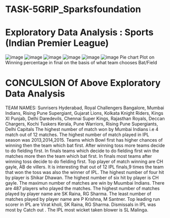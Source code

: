 # TASK-5GRIP_Sparksfoundation
# Exploratory Data Analysis : Sports (Indian Premier League)
![image](https://user-images.githubusercontent.com/105718611/173412221-27ee977e-f8c0-419e-a56a-34c641b7b43c.png)
![image](https://user-images.githubusercontent.com/105718611/173412481-bbb62275-4c42-4fb7-a8b3-427f1f48cf38.png)
![image](https://user-images.githubusercontent.com/105718611/173412740-94ff613d-031c-4264-b2f4-72f3e9f35736.png)
![image](https://user-images.githubusercontent.com/105718611/173413072-e6b5a63e-57de-4393-a745-45c56d54e8a0.png)
![image](https://user-images.githubusercontent.com/105718611/173413124-71e76529-8bef-4ebf-8a3e-2dd7c721f787.png)
![image](https://user-images.githubusercontent.com/105718611/173413416-68333a5d-8bc3-4fcf-8e44-a8aab57eb066.png)
Pie chart Plot on Winning percentage in final on the basis of what team chooses Bat/Field
# CONCULSION Of Above Exploratory Data Analysis
TEAM NAMES: Sunrisers Hyderabad, Royal Challengers Bangalore, Mumbai Indians, Rising Pune Supergiant, Gujarat Lions, Kolkata Knight Riders, Kings XI Punjab, Delhi Daredevils, Chennai Super Kings, Rajasthan Royals, Deccan Chargers, Kochi Tuskers Kerala, Pune Warriors, Rising Pune Supergiants, Delhi Capitals
The highest number of match won by Mumbai Indians i.e 4 match out of 12 matches.
The highest number of match played in IPL season was 2013,2014,2015.
Teams which Bowl first has higher chances of winning then the team which bat first.
After winning toss more teams decide to do fielding first.
In finals teams which decide to do fielding first win the matches more then the team which bat first.
In finals most teams after winning toss decide to do fielding first.
Top player of match winning are CH gayle, AB de villers.
It is interesting that out of 12 IPL finals,9 times the team that won the toss was also the winner of IPL.
The highest number of four hit by player is Shikar Dhawan.
The highest number of six hit by player is CH gayle.
The maximun number of matches are win by Muumbai Indians.
There are 487 players who played the matches.
The highest number of matches played by player name are SK Raina, RG Sharma.
The least number of matches played by player name are P Krishna, M Santner.
Top leading run scorer in IPL are Virat kholi, SK Raina, RG Sharma.
Dismissals in IPL was most by Catch out .
The IPL most wicket taken blower is SL Malinga.
